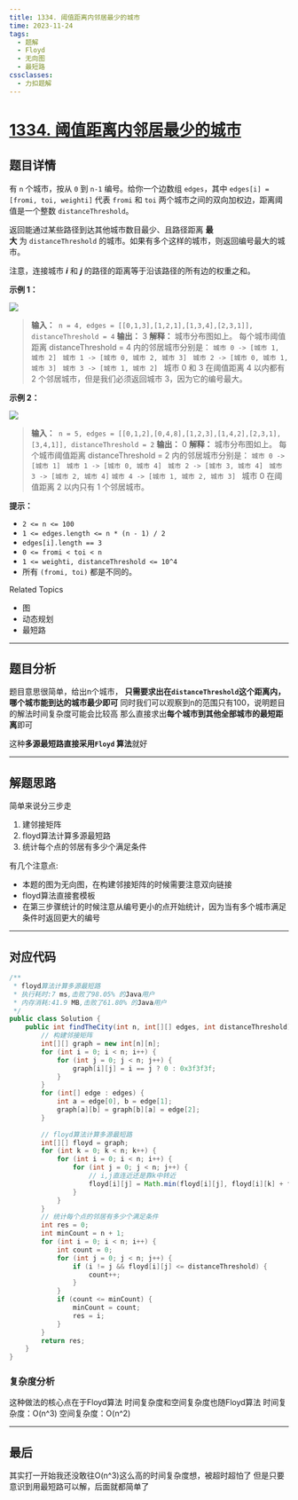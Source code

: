 ```yaml
---
title: 1334. 阈值距离内邻居最少的城市
time: 2023-11-24
tags:
  - 题解
  - Floyd
  - 无向图
  - 最短路
cssclasses:
  - 力扣题解
---
```

# [1334. 阈值距离内邻居最少的城市](https://leetcode.cn/problems/find-the-city-with-the-smallest-number-of-neighbors-at-a-threshold-distance/)
## 题目详情

有 `n` 个城市，按从 `0` 到 `n-1` 编号。给你一个边数组 `edges`，其中 `edges[i] = [fromi, toi, weighti]` 代表 `fromi` 和 `toi` 两个城市之间的双向加权边，距离阈值是一个整数 `distanceThreshold`。

返回能通过某些路径到达其他城市数目最少、且路径距离 **最大** 为 `distanceThreshold` 的城市。如果有多个这样的城市，则返回编号最大的城市。

注意，连接城市 _**i**_ 和 _**j**_ 的路径的距离等于沿该路径的所有边的权重之和。

**示例 1：**

![](https://assets.leetcode-cn.com/aliyun-lc-upload/uploads/2020/01/26/find_the_city_01.png)

>**输入：**` n = 4, edges = [[0,1,3],[1,2,1],[1,3,4],[2,3,1]], distanceThreshold = 4`
>**输出：** 3
>**解释：** 城市分布图如上。
>每个城市阈值距离 distanceThreshold = 4 内的邻居城市分别是：
>`城市 0 -> [城市 1, 城市 2] `
>`城市 1 -> [城市 0, 城市 2, 城市 3] `
>`城市 2 -> [城市 0, 城市 1, 城市 3] `
>`城市 3 -> [城市 1, 城市 2] `
>城市 0 和 3 在阈值距离 4 以内都有 2 个邻居城市，但是我们必须返回城市 3，因为它的编号最大。

**示例 2：**

**![](https://assets.leetcode-cn.com/aliyun-lc-upload/uploads/2020/01/26/find_the_city_02.png)**

>**输入：**` n = 5, edges = [[0,1,2],[0,4,8],[1,2,3],[1,4,2],[2,3,1],[3,4,1]], distanceThreshold = 2`
>**输出：** 0
>**解释：** 城市分布图如上。 
>每个城市阈值距离 distanceThreshold = 2 内的邻居城市分别是：
>`城市 0 -> [城市 1] `
>`城市 1 -> [城市 0, 城市 4] `
>`城市 2 -> [城市 3, 城市 4] `
>`城市 3 -> [城市 2, 城市 4]`
>`城市 4 -> [城市 1, 城市 2, 城市 3] `
>城市 0 在阈值距离 2 以内只有 1 个邻居城市。

**提示：**
- `2 <= n <= 100`
- `1 <= edges.length <= n * (n - 1) / 2`
- `edges[i].length == 3`
- `0 <= fromi < toi < n`
- `1 <= weighti, distanceThreshold <= 10^4`
- 所有 `(fromi, toi)` 都是不同的。

Related Topics
- 图
- 动态规划
- 最短路

---
## 题目分析

题目意思很简单，给出n个城市， **只需要求出在`distanceThreshold`这个距离内，哪个城市能到达的城市最少即可**
同时我们可以观察到n的范围只有100，说明题目的解法时间复杂度可能会比较高
那么直接求出**每个城市到其他全部城市的最短距离**即可

这种**多源最短路直接采用`Floyd` 算法**就好

---
## 解题思路

简单来说分三步走
1. 建邻接矩阵
2. floyd算法计算多源最短路
3. 统计每个点的邻居有多少个满足条件

有几个注意点:
- 本题的图为无向图，在构建邻接矩阵的时候需要注意双向链接
- floyd算法直接套模板
- 在第三步骤统计的时候注意从编号更小的点开始统计，因为当有多个城市满足条件时返回更大的编号
---
## 对应代码

```java
/**  
 * floyd算法计算多源最短路  
 * 执行耗时:7 ms,击败了98.05% 的Java用户  
 * 内存消耗:41.9 MB,击败了61.80% 的Java用户  
 */  
public class Solution {  
    public int findTheCity(int n, int[][] edges, int distanceThreshold) {  
        // 构建邻接矩阵  
        int[][] graph = new int[n][n];  
        for (int i = 0; i < n; i++) {  
            for (int j = 0; j < n; j++) {  
                graph[i][j] = i == j ? 0 : 0x3f3f3f;  
            }  
        }  
        for (int[] edge : edges) {  
            int a = edge[0], b = edge[1];  
            graph[a][b] = graph[b][a] = edge[2];  
        }  
  
        // floyd算法计算多源最短路  
        int[][] floyd = graph;  
        for (int k = 0; k < n; k++) {  
            for (int i = 0; i < n; i++) {  
                for (int j = 0; j < n; j++) {  
                    // i,j直连近还是靠k中转近  
                    floyd[i][j] = Math.min(floyd[i][j], floyd[i][k] + floyd[k][j]);  
                }  
            }  
        }  
        // 统计每个点的邻居有多少个满足条件  
        int res = 0;  
        int minCount = n + 1;  
        for (int i = 0; i < n; i++) {  
            int count = 0;  
            for (int j = 0; j < n; j++) {  
                if (i != j && floyd[i][j] <= distanceThreshold) {  
                    count++;  
                }  
            }  
            if (count <= minCount) {  
                minCount = count;  
                res = i;  
            }  
        }  
        return res;  
    }  
}
```
### 复杂度分析

这种做法的核心点在于Floyd算法
时间复杂度和空间复杂度也随Floyd算法
时间复杂度：O(n^3)
空间复杂度：O(n^2)

---
## 最后

其实打一开始我还没敢往O(n^3)这么高的时间复杂度想，被超时超怕了
但是只要意识到用最短路可以解，后面就都简单了

